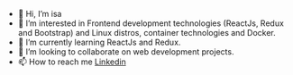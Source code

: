 - 👋 Hi, I’m isa
- 👀 I’m interested in Frontend development technologies (ReactJs, Redux and Bootstrap) and Linux distros, container technologies and Docker.
- 🌱 I’m currently learning ReactJs and Redux.
- 💞️ I’m looking to collaborate on web development projects.
- 📫 How to reach me [Linkedin](https://www.linkedin.com/in/isakli05/)

<!---
isakli05/isakli05 is a ✨ special ✨ repository because its `README.md` (this file) appears on your GitHub profile.
You can click the Preview link to take a look at your changes.
--->
